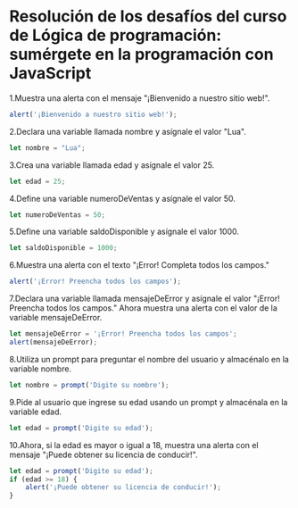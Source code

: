 # Resolución de los desafíos del curso de Lógica de programación: sumérgete en la programación con JavaScript

1.Muestra una alerta con el mensaje "¡Bienvenido a nuestro sitio web!".
```javascript
alert('¡Bienvenido a nuestro sitio web!');
```

2.Declara una variable llamada nombre y asígnale el valor "Lua".
```javascript
let nombre = "Lua";
```

3.Crea una variable llamada edad y asígnale el valor 25.
```javascript
let edad = 25;
```

4.Define una variable numeroDeVentas y asígnale el valor 50.
```javascript
let numeroDeVentas = 50;
```

5.Define una variable saldoDisponible y asígnale el valor 1000.
```javascript
let saldoDisponible = 1000;
```

6.Muestra una alerta con el texto "¡Error! Completa todos los campos."
```javascript
alert('¡Error! Preencha todos los campos');
```

7.Declara una variable llamada mensajeDeError y asígnale el valor "¡Error! Preencha todos los campos." Ahora muestra una alerta con el valor de la variable mensajeDeError.
```javascript
let mensajeDeError = '¡Error! Preencha todos los campos';
alert(mensajeDeError);
```

8.Utiliza un prompt para preguntar el nombre del usuario y almacénalo en la variable nombre.
```javascript
let nombre = prompt('Digite su nombre');
```

9.Pide al usuario que ingrese su edad usando un prompt y almacénala en la variable edad.
```javascript
let edad = prompt('Digite su edad');
```

10.Ahora, si la edad es mayor o igual a 18, muestra una alerta con el mensaje "¡Puede obtener su licencia de conducir!".
```javascript
let edad = prompt('Digite su edad');
if (edad >= 18) {
    alert('¡Puede obtener su licencia de conducir!');
}
```
